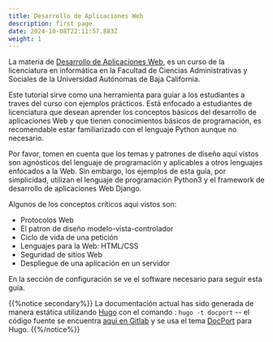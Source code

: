 ```yaml
---
title: Desarrollo de Aplicaciones Web
description: first page
date: 2024-10-08T22:11:57.883Z
weight: 1
---
```


La materia de [Desarrollo de Aplicaciones Web](https://gitlab.com/gallegosj89/webapps), es un curso de la licenciatura en informática en la Facultad de Ciencias Administrativas y Sociales de la Universidad Autónomas de Baja California.

Este tutorial sirve como una herramienta para guiar a los estudiantes a traves del curso con ejemplos prácticos. Está enfocado a estudiantes de licenciatura que desean aprender los conceptos básicos del desarrollo de aplicaciones Web y que tienen conocimientos básicos de programación,  es recomendable estar familiarizado con el lenguaje Python aunque no necesario.

Por favor, tomen en cuenta que los temas y patrones de diseño aquí vistos son agnósticos del lenguaje de programación y aplicables a otros lenguajes enfocados a la Web. Sin embargo, los ejemplos de esta guía, por simplicidad, utilizan el lenguaje de programación Python3 y el framework de desarrollo de aplicaciones Web Django.

Algunos de los conceptos críticos aqui vistos son:

- Protocolos Web
- El patron de diseño modelo-vista-controlador
- Ciclo de vida de una petición
- Lenguajes para la Web: HTML/CSS
- Seguridad de sitios Web
- Despliegue de una aplicación en un servidor

En la sección de configuración se ve el software necesario para seguir esta guía.

{{%notice secondary%}}
La documentación actual has sido generada de manera estática utilizando [Hugo](https://gohugo.io/) con el comando : `hugo -t docport` -- el código fuente se encuentra [aquí en Gitlab](https://gitlab.com/gallegosj89/webapps) y se usa el tema [DocPort](https://docport.netlify.app/) para Hugo.
{{%/notice%}}
